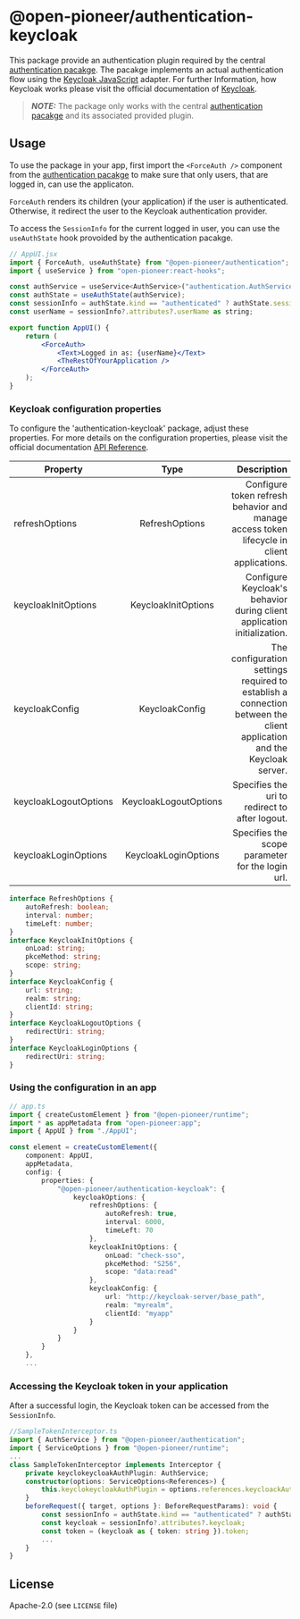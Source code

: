 # @open-pioneer/authentication-keycloak

This package provide an authentication plugin required by the central [authentication pacakge](#https://github.com/open-pioneer/trails-core-packages/blob/main/src/packages/authentication/README.md#implementing-an-authentication-plugin). The pacakge implements an actual authentication flow using the [Keycloak JavaScript](#https://www.keycloak.org/docs/latest/securing_apps/index.html#_javascript_adapter) adapter. For further Information, how Keycloak works please visit the official documentation of [Keycloak](#https://www.keycloak.org/).

> **_NOTE:_** The package only works with the central [authentication pacakge](#https://github.com/open-pioneer/trails-core-packages/blob/main/src/packages/authentication/README.md#implementing-an-authentication-plugin) and its associated provided plugin.

## Usage

To use the package in your app, first import the `<ForceAuth />` component from the [authentication pacakge](#https://github.com/open-pioneer/trails-core-packages/blob/main/src/packages/authentication/README.md#implementing-an-authentication-plugin) to make sure that only users, that are logged in, can use the applicaton.

`ForceAuth` renders its children (your application) if the user is authenticated.
Otherwise, it redirect the user to the Keycloak authentication provider.

To access the `SessionInfo` for the current logged in user, you can use the `useAuthState` hook provoided by the authentication pacakge.

```jsx
// AppUI.jsx
import { ForceAuth, useAuthState} from "@open-pioneer/authentication";
import { useService } from "open-pioneer:react-hooks";

const authService = useService<AuthService>("authentication.AuthService");
const authState = useAuthState(authService);
const sessionInfo = authState.kind == "authenticated" ? authState.sessionInfo : undefined;
const userName = sessionInfo?.attributes?.userName as string;

export function AppUI() {
    return (
        <ForceAuth>
			<Text>Logged in as: {userName}</Text>
            <TheRestOfYourApplication />
        </ForceAuth>
    );
}
```

### Keycloak configuration properties

To configure the 'authentication-keycloak' package, adjust these properties. For more details on the configuration properties, please visit the official documentation [API Reference](#https://www.keycloak.org/docs/latest/securing_apps/index.html#api-reference).

| Property              |         Type          |                                                                                                           Description |                                                         Default |
| --------------------- | :-------------------: | --------------------------------------------------------------------------------------------------------------------: | --------------------------------------------------------------: |
| refreshOptions        |    RefreshOptions     |                            Configure token refresh behavior and manage access token lifecycle in client applications. |             `{autoRefresh: true, interval: 6000, timeLeft: 70}` |
| keycloakInitOptions   |  KeycloakInitOptions  |                                               Configure Keycloak's behavior during client application initialization. | `{onLoad: "check-sso", pkceMethod: "S256", scope: "data:read"}` |
| keycloakConfig        |    KeycloakConfig     | The configuration settings required to establish a connection between the client application and the Keycloak server. |                                                                 |
| keycloakLogoutOptions | KeycloakLogoutOptions |                                                                        Specifies the uri to redirect to after logout. |                                      `{redirectUri: undefined}` |
| keycloakLoginOptions  | KeycloakLoginOptions  |                                                                      Specifies the scope parameter for the login url. |                                      `{redirectUri: undefined}` |

```ts
interface RefreshOptions {
    autoRefresh: boolean;
    interval: number;
    timeLeft: number;
}
interface KeycloakInitOptions {
    onLoad: string;
    pkceMethod: string;
    scope: string;
}
interface KeycloakConfig {
    url: string;
    realm: string;
    clientId: string;
}
interface KeycloakLogoutOptions {
    redirectUri: string;
}
interface KeycloakLoginOptions {
    redirectUri: string;
}
```

### Using the configuration in an app

```ts
// app.ts
import { createCustomElement } from "@open-pioneer/runtime";
import * as appMetadata from "open-pioneer:app";
import { AppUI } from "./AppUI";

const element = createCustomElement({
    component: AppUI,
    appMetadata,
    config: {
        properties: {
            "@open-pioneer/authentication-keycloak": {
                keycloakOptions: {
                    refreshOptions: {
                        autoRefresh: true,
                        interval: 6000,
                        timeLeft: 70
                    },
                    keycloakInitOptions: {
                        onLoad: "check-sso",
                        pkceMethod: "S256",
                        scope: "data:read"
                    },
                    keycloakConfig: {
                        url: "http://keycloak-server/base_path",
                        realm: "myrealm",
                        clientId: "myapp"
                    }
                }
            }
        }
    },
	...

```

### Accessing the Keycloak token in your application

After a successful login, the Keycloak token can be accessed from the `SessionInfo`.

```ts
//SampleTokenInterceptor.ts
import { AuthService } from "@open-pioneer/authentication";
import { ServiceOptions } from "@open-pioneer/runtime";
...
class SampleTokenInterceptor implements Interceptor {
    private keyclokeycloakAuthPlugin: AuthService;
    constructor(options: ServiceOptions<References>) {
        this.keyclokeycloakAuthPlugin = options.references.keycloackAuthPlugin;
    }
    beforeRequest({ target, options }: BeforeRequestParams): void {
        const sessionInfo = authState.kind == "authenticated" ? authState.sessionInfo : undefined;
        const keycloak = sessionInfo?.attributes?.keycloak;
        const token = (keycloak as { token: string }).token;
        ...
    }
}
```

## License

Apache-2.0 (see `LICENSE` file)
